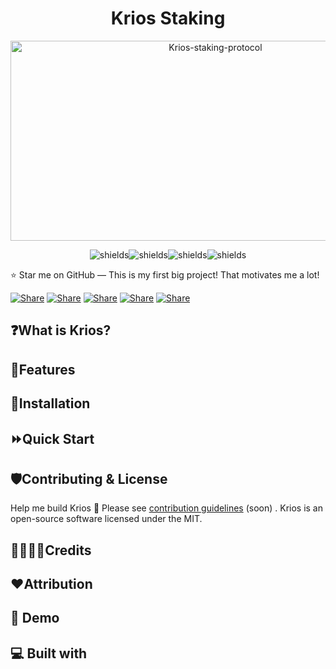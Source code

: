 <h1 align="center" id="title">Krios Staking</h1>

<p align="center"><img src="https://socialify.git.ci/avcisec/Krios-staking-protocol/image?description=1&forks=1&issues=1&language=1&logo=https%3A%2F%2Fraw.githubusercontent.com%2Favcisec%2FKrios-staking-protocol%2Frefs%2Fheads%2Fmain%2FpfY6Ns01.svg&name=1&owner=1&pulls=1&stargazers=1&theme=Light" alt="Krios-staking-protocol" width="640" height="320" /></p>


<p align="center"><img src="https://img.shields.io/badge/language-solidity-blue" alt="shields"><img src="https://img.shields.io/badge/getting_started-guide-green" alt="shields"><img src="https://img.shields.io/badge/free_for_non_commercial_use-brightgreen" alt="shields"><img src="https://img.shields.io/badge/Openzeppelin-blue" alt="shields"></p>

⭐ Star me on GitHub — This is my first big project! That motivates me a lot!

[![Share](https://img.shields.io/badge/share-000000?logo=x&logoColor=white)](https://x.com/intent/tweet?text=Check%20out%20this%20project%20on%20GitHub:%20https://github.com/avcisec/Krios-staking-protocol%20%23Krios%20%23Staking%20%23Protocol)
[![Share](https://img.shields.io/badge/share-1877F2?logo=facebook&logoColor=white)](https://www.facebook.com/sharer/sharer.php?u=https://github.com/avcisec/Krios-staking-protocol)
[![Share](https://img.shields.io/badge/share-0A66C2?logo=linkedin&logoColor=white)](https://www.linkedin.com/sharing/share-offsite/?url=https://github.com/avcisec/Krios-staking-protocol)
[![Share](https://img.shields.io/badge/share-FF4500?logo=reddit&logoColor=white)](https://www.reddit.com/submit?title=Check%20out%20this%20project%20on%20GitHub:%20https://github.com/avcisec/Krios-staking-protocol)
[![Share](https://img.shields.io/badge/share-0088CC?logo=telegram&logoColor=white)](https://t.me/share/url?url=https://github.com/Abblix/Oidc.Server&text=Check%20out%20this%20project%20on%20GitHub)



## ❓What is Krios?

## 🚩Features

## 📖Installation

## ⏩Quick Start


## 🛡️Contributing & License

Help me build Krios 🦜 Please see  [contribution guidelines](./CONTRIBUTING.md) (soon) .
Krios is an open-source software licensed under the MIT.

## 👨‍👩‍👦‍👦Credits


## ❤️Attribution


## 🚀 Demo


  
## 💻 Built with


